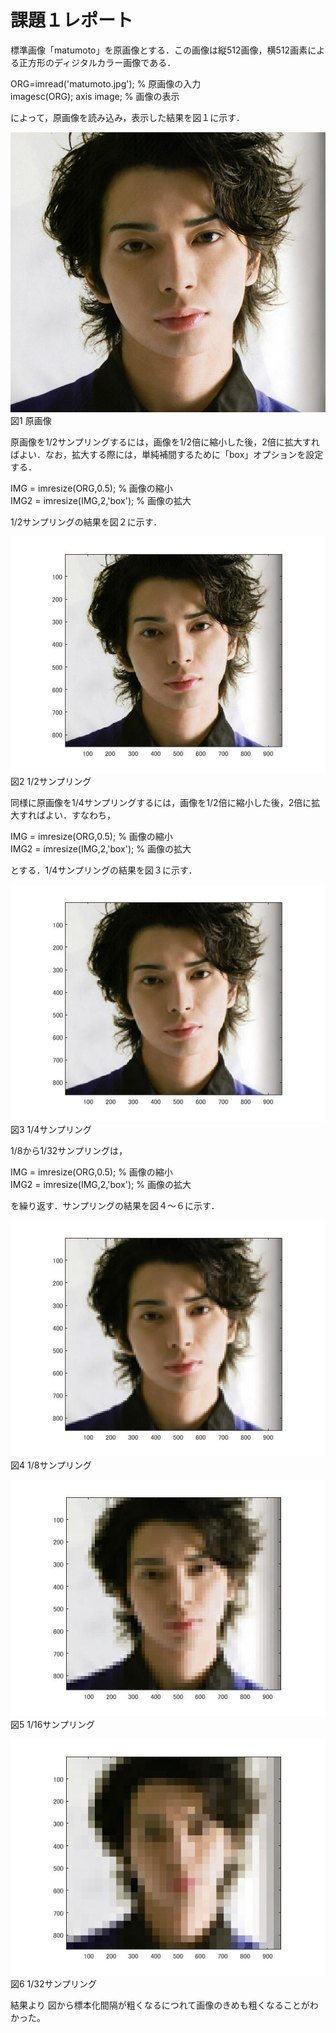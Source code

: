 # 課題１レポート 
標準画像「matumoto」を原画像とする．この画像は縦512画像，横512画素による正方形のディジタルカラー画像である． 

 ORG=imread('matumoto.jpg'); % 原画像の入力   
 imagesc(ORG); axis image; % 画像の表示 
 
 
 によって，原画像を読み込み，表示した結果を図１に示す． 
 
 
 ![原画像](https://github.com/masamisakurai/lecture_image_processing/blob/master/matumoto.jpg)
 図1 原画像 
 
 
 原画像を1/2サンプリングするには，画像を1/2倍に縮小した後，2倍に拡大すればよい．なお，拡大する際には，単純補間するために「box」オプションを設定する． 
 
 
 IMG = imresize(ORG,0.5); % 画像の縮小   
 IMG2 = imresize(IMG,2,'box'); % 画像の拡大 
 
 
 1/2サンプリングの結果を図２に示す． 
 
 
 ![原画像](https://github.com/masamisakurai/lecture_image_processing/blob/master/kadai1-2.jpg)   
 図2 1/2サンプリング 
 
 
 同様に原画像を1/4サンプリングするには，画像を1/2倍に縮小した後，2倍に拡大すればよい．すなわち， 
 
 IMG = imresize(ORG,0.5); % 画像の縮小   
 IMG2 = imresize(IMG,2,'box'); % 画像の拡大 
 
 
 とする．1/4サンプリングの結果を図３に示す． 
 
 
 ![原画像](https://github.com/masamisakurai/lecture_image_processing/blob/master/kadai1-3.jpg)   
 図3 1/4サンプリング 
 
 
 1/8から1/32サンプリングは， 
 
 
 IMG = imresize(ORG,0.5); % 画像の縮小   
 IMG2 = imresize(IMG,2,'box'); % 画像の拡大 
 
 
 を繰り返す．サンプリングの結果を図４～６に示す． 
 
 ![原画像](https://github.com/masamisakurai/lecture_image_processing/blob/master/kadai1-4.jpg)   
 図4 1/8サンプリング 
 
 
 ![原画像](https://github.com/masamisakurai/lecture_image_processing/blob/master/kadai1-5.jpg)   
 図5 1/16サンプリング 
 
 
 ![原画像](https://github.com/masamisakurai/lecture_image_processing/blob/master/kadai1-6.jpg)   
 図6 1/32サンプリング 


結果より
図から標本化間隔が粗くなるにつれて画像のきめも粗くなることがわかった。


